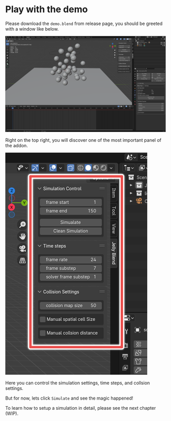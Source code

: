 # Play with the demo

Please download the `demo.blend` from release page, you should be greeted with a window like below.

![demo_initial_window](./assets/demo_initial_window.png)

Right on the top right, you will discover one of the most important panel of the addon.

![main_panel](./assets/main_panel.png)

Here you can control the simulation settings, time steps, and collsion settings.

But for now, lets click `Simulate` and see the magic happened!

To learn how to setup a simulation in detail, please see the next chapter (WIP).